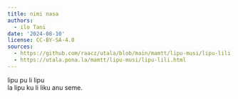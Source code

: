 ```yaml
---
title: nimi nasa
authors:
  - ilo Tani
date: '2024-08-10'
license: CC-BY-SA-4.0
sources:
  - https://github.com/raacz/utala/blob/main/mamtt/lipu-musi/lipu-lili.md
  - https://utala.pona.la/mamtt/lipu-musi/lipu-lili.html
---
```


lipu pu li lipu  
la lipu ku li liku anu seme.
